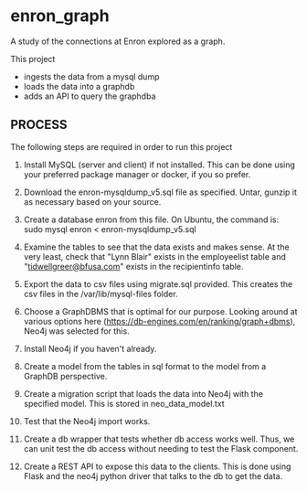 # enron_graph
A study of the connections at Enron explored as a graph.

This project

- ingests the data from a mysql dump
- loads the data into a graphdb
- adds an API to query the graphdba


PROCESS
-------

The following steps are required in order to run this project

1. Install MySQL (server and client) if not installed. This can be done using your preferred package manager or docker, if you so prefer.

2. Download the enron-mysqldump_v5.sql file as specified. Untar, gunzip it as necessary based on your source.

3. Create a database enron from this file. On Ubuntu, the command is: sudo mysql enron < enron-mysqldump_v5.sql

4. Examine the tables to see that the data exists and makes sense. At the very least, check that "Lynn Blair" exists in the employeelist table and "tidwellgreer@bfusa.com" exists in the recipientinfo table.

5. Export the data to csv files using migrate.sql provided. This creates the csv files in the /var/lib/mysql-files folder.

6. Choose a GraphDBMS that is optimal for our purpose. Looking around at various options here (https://db-engines.com/en/ranking/graph+dbms), Neo4j was selected for this.

7. Install Neo4j if you haven't already.

8. Create a model from the tables in sql format to the model from a GraphDB perspective.

9. Create a migration script that loads the data into Neo4j with the specified model. This is stored in neo_data_model.txt

10. Test that the Neo4j import works.

11. Create a db wrapper that tests whether db access works well. Thus, we can unit test the db access without needing to test the Flask component.

11. Create a REST API to expose this data to the clients. This is done using Flask and the neo4j python driver that talks to the db to get the data.

